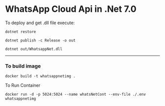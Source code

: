 # WhatsApp Cloud Api in .Net 7.0

To deploy and get .dll file execute: 

```
dotnet restore
```
```
dotnet publish -c Release -o out
```
```
dotnet out/WhatsappNet.dll
```
---------------------------------------
### To build image
```
docker build -t whatsappnetimg .
```
To Run Container
```
docker run -d -p 5024:5024 --name whatsNetCont --env-file ./.env whatsappnetimg
```


